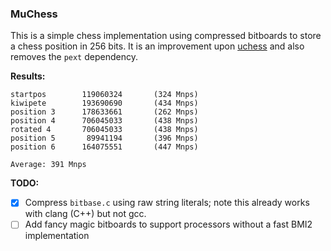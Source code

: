 ### MuChess

This is a simple chess implementation using compressed bitboards to store a chess position in 256 bits. It is an improvement upon [uchess](https://github.com/ellxor/uchess) and also removes the `pext` dependency.

**Results:**
```
startpos        119060324       (324 Mnps)
kiwipete        193690690       (434 Mnps)
position 3      178633661       (262 Mnps)
position 4      706045033       (438 Mnps)
rotated 4       706045033       (438 Mnps)
position 5       89941194       (396 Mnps)
position 6      164075551       (447 Mnps)

Average: 391 Mnps
```

**TODO:**
- [x] Compress `bitbase.c` using raw string literals; note this already works with clang (C++) but not gcc.
- [ ] Add fancy magic bitboards to support processors without a fast BMI2 implementation
